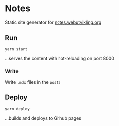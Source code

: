 # Notes

Static site generator for [notes.webutvikling.org](https://notes.webutvikling.org)

## Run

```
yarn start
```
...serves the content with hot-reloading on port 8000


### Write 
Write `.mdx` files in the `posts`

## Deploy

```
yarn deploy
```
...builds and deploys to Github pages 
